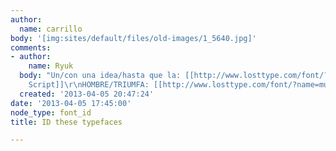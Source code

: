 ```yaml
---
author:
  name: carrillo
body: '[img:sites/default/files/old-images/1_5640.jpg]'
comments:
- author:
    name: Ryuk
  body: "Un/con una idea/hasta que la: [[http://www.losttype.com/font/?name=wisdom%20script|Wisdom
    Script]]\r\nHOMBRE/TRIUMFA: [[http://www.losttype.com/font/?name=muncie|Muncie]]"
  created: '2013-04-05 20:47:24'
date: '2013-04-05 17:45:00'
node_type: font_id
title: ID these typefaces

---
```

